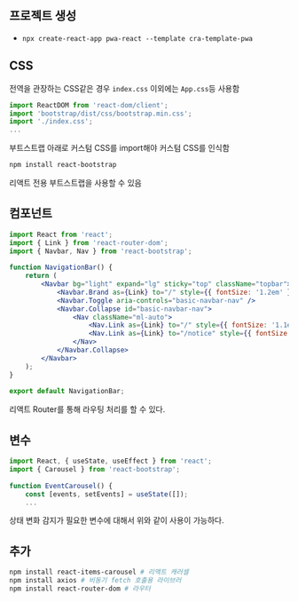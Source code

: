 
## 프로젝트 생성

- `npx create-react-app pwa-react --template cra-template-pwa`

## CSS

전역을 관장하는 CSS같은 경우 `index.css`
이외에는 `App.css`등 사용함

```js
import ReactDOM from 'react-dom/client';  
import 'bootstrap/dist/css/bootstrap.min.css';  
import './index.css';
...
```
부트스트랩 아래로 커스텀 CSS를 import해야 커스텀 CSS를 인식함

```sh
npm install react-bootstrap
```
리액트 전용 부트스트랩을 사용할 수 있음


## 컴포넌트

```jsx
import React from 'react';  
import { Link } from 'react-router-dom';  
import { Navbar, Nav } from 'react-bootstrap';  
  
function NavigationBar() {  
    return (  
        <Navbar bg="light" expand="lg" sticky="top" className="topbar">  
            <Navbar.Brand as={Link} to="/" style={{ fontSize: '1.2em' }}>MyApp</Navbar.Brand>  
            <Navbar.Toggle aria-controls="basic-navbar-nav" />  
            <Navbar.Collapse id="basic-navbar-nav">  
                <Nav className="ml-auto">  
                    <Nav.Link as={Link} to="/" style={{ fontSize: '1.1em' }}>홈</Nav.Link>  
                    <Nav.Link as={Link} to="/notice" style={{ fontSize: '1.1em' }}>공지사항</Nav.Link>
                </Nav>  
            </Navbar.Collapse>  
        </Navbar>  
    );  
}  
  
export default NavigationBar;
```

리액트 Router를 통해 라우팅 처리를 할 수 있다.


## 변수

```js
import React, { useState, useEffect } from 'react';  
import { Carousel } from 'react-bootstrap';  
  
function EventCarousel() {  
    const [events, setEvents] = useState([]);
    ...
```

상태 변화 감지가 필요한 변수에 대해서 위와 같이 사용이 가능하다.

## 추가

```sh
npm install react-items-carousel # 리액트 캐러셀
npm install axios # 비동기 fetch 호출용 라이브러
npm install react-router-dom # 라우터

```